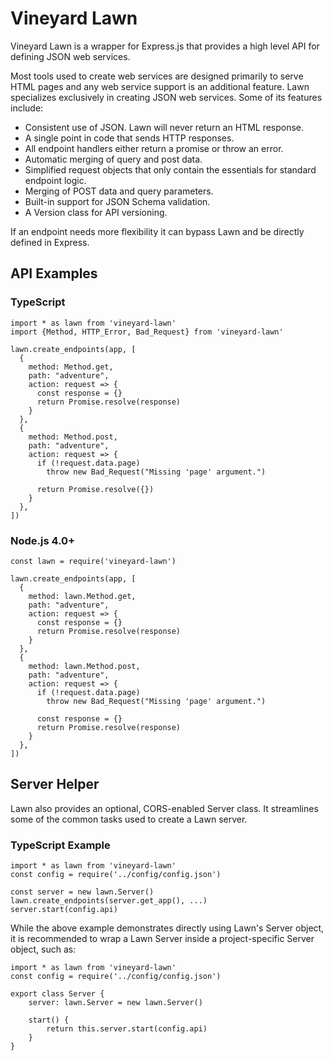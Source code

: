 # Vineyard Lawn

Vineyard Lawn is a wrapper for Express.js that provides a high level API for defining JSON web services.

Most tools used to create web services are designed primarily to serve HTML pages and any web service support is an additional feature. Lawn specializes exclusively in creating JSON web services.  Some of its features include:

* Consistent use of JSON.  Lawn will never return an HTML response.
* A single point in code that sends HTTP responses.
* All endpoint handlers either return a promise or throw an error.
* Automatic merging of query and post data.
* Simplified request objects that only contain the essentials for standard endpoint logic.
* Merging of POST data and query parameters.
* Built-in support for JSON Schema validation.
* A Version class for API versioning.

If an endpoint needs more flexibility it can bypass Lawn and be directly defined in Express.

## API Examples

### TypeScript

    import * as lawn from 'vineyard-lawn'
    import {Method, HTTP_Error, Bad_Request} from 'vineyard-lawn'
  
    lawn.create_endpoints(app, [
      {
        method: Method.get,
        path: "adventure",
        action: request => {
          const response = {}
          return Promise.resolve(response)
        }
      },
      {
        method: Method.post,
        path: "adventure",
        action: request => {
          if (!request.data.page)
            throw new Bad_Request("Missing 'page' argument.")

          return Promise.resolve({})
        }
      },
    ])
    
### Node.js 4.0+

    const lawn = require('vineyard-lawn')
  
    lawn.create_endpoints(app, [
      {
        method: lawn.Method.get,
        path: "adventure",
        action: request => {
          const response = {}
          return Promise.resolve(response)
        }
      },
      {
        method: lawn.Method.post,
        path: "adventure",
        action: request => {
          if (!request.data.page)
            throw new Bad_Request("Missing 'page' argument.")
          
          const response = {}
          return Promise.resolve(response)
        }
      },
    ])
    
## Server Helper

Lawn also provides an optional, CORS-enabled Server class. It streamlines some of the common tasks used to create a Lawn server.

### TypeScript Example

    import * as lawn from 'vineyard-lawn'
    const config = require('../config/config.json')

    const server = new lawn.Server()
    lawn.create_endpoints(server.get_app(), ...)
    server.start(config.api)

While the above example demonstrates directly using Lawn's Server object, it is recommended to wrap a Lawn Server inside a project-specific Server object, such as:

    import * as lawn from 'vineyard-lawn'
    const config = require('../config/config.json')
    
    export class Server {
        server: lawn.Server = new lawn.Server()
        
        start() {
            return this.server.start(config.api)
        }
    }